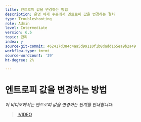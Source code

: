 ```yaml
---
title: 엔트로피 값을 변경하는 방법
description: 운영 체제 수준에서 엔트로피 값을 변경하는 절차
type: Troubleshooting
role: Admin
level: Intermediate
version: 6.5
topic: 관리
index: y
source-git-commit: 462417d384c4aa5d99110f1b8dadd165ea9b2a49
workflow-type: tm+mt
source-wordcount: '39'
ht-degree: 2%

---
```



# 엔트로피 값을 변경하는 방법

*이 비디오에서는 엔트로피 값을 변경하는 단계를 안내합니다.*

>[!VIDEO](https://video.tv.adobe.com/v/335494?quality=9&learn=on)
